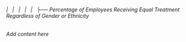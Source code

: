 ###### |   |   |   |   |   ├── Percentage of Employees Receiving Equal Treatment Regardless of Gender or Ethnicity

*Add content here*